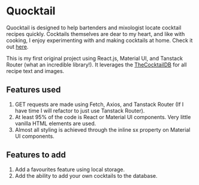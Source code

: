 # Quocktail

Quocktail is designed to help bartenders and mixologist locate cocktail recipes quickly. Cocktails themselves are dear to my heart, and like with cooking, I enjoy experimenting with and making cocktails at home. Check it out [here](https://www.quocktail.com).

This is my first original project using React.js, Material UI, and Tanstack Router (what an incredible library!).
It leverages the [TheCocktailDB](https://www.thecocktaildb.com/) for all recipe text and images.

## Features used

1. GET requests are made using Fetch, Axios, and Tanstack Router (If I have time I will refactor to just use Tanstack Router).
2. At least 95% of the code is React or Material UI components. Very little vanilla HTML elements are used. 
3. Almost all styling is achieved through the inline sx property on Material UI components.

## Features to add

1. Add a favourites feature using local storage.
2. Add the ability to add your own cocktails to the database.
